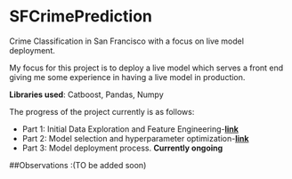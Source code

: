 # SFCrimePrediction
Crime Classification in San Francisco with a focus on live model deployment. 

My focus for this project is to deploy a live model which serves a front end giving me some experience in having a live model in production.

**Libraries used**: Catboost, Pandas, Numpy


The progress of the project currently is as follows:
* Part 1: Initial Data Exploration and Feature Engineering-<a href="https://github.com/ankur26/SFCrimePrediction/blob/master/notebooks/01_data_exploration_and_feature_engineering.ipynb">**link**<a>
* Part 2: Model selection and hyperparameter optimization-<a href="https://github.com/ankur26/SFCrimePrediction/blob/master/notebooks/02_model_creation.ipynb">**link**<a>
* Part 3: Model deployment process. **Currently ongoing**
  
##Observations :(TO be added soon)
